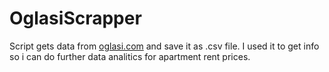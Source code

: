 # OglasiScrapper
 
Script gets data from [oglasi.com](https://oglasi.com) and save it as .csv file.
I used it to get info so i can do further data analitics for apartment rent prices.
